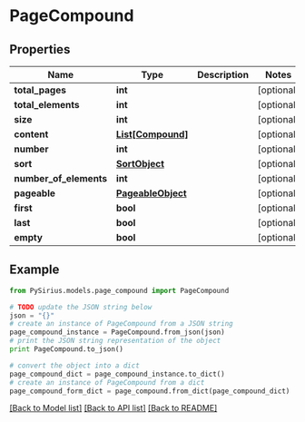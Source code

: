 # PageCompound


## Properties

Name | Type | Description | Notes
------------ | ------------- | ------------- | -------------
**total_pages** | **int** |  | [optional] 
**total_elements** | **int** |  | [optional] 
**size** | **int** |  | [optional] 
**content** | [**List[Compound]**](Compound.md) |  | [optional] 
**number** | **int** |  | [optional] 
**sort** | [**SortObject**](SortObject.md) |  | [optional] 
**number_of_elements** | **int** |  | [optional] 
**pageable** | [**PageableObject**](PageableObject.md) |  | [optional] 
**first** | **bool** |  | [optional] 
**last** | **bool** |  | [optional] 
**empty** | **bool** |  | [optional] 

## Example

```python
from PySirius.models.page_compound import PageCompound

# TODO update the JSON string below
json = "{}"
# create an instance of PageCompound from a JSON string
page_compound_instance = PageCompound.from_json(json)
# print the JSON string representation of the object
print PageCompound.to_json()

# convert the object into a dict
page_compound_dict = page_compound_instance.to_dict()
# create an instance of PageCompound from a dict
page_compound_form_dict = page_compound.from_dict(page_compound_dict)
```
[[Back to Model list]](../README.md#documentation-for-models) [[Back to API list]](../README.md#documentation-for-api-endpoints) [[Back to README]](../README.md)


